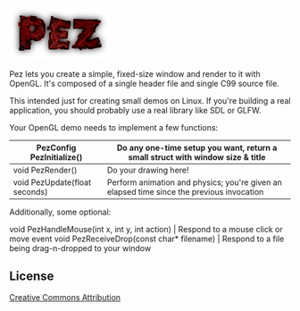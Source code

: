 ![Image test](http://github.com/prideout/pez/raw/master/logo.png)

Pez lets you create a simple, fixed-size window and render to it with OpenGL.  It's composed of a single header file and single C99 source file.

This intended just for creating small demos on Linux.  If you're building a real application, you should probably use a real library like SDL or GLFW.

Your OpenGL demo needs to implement a few functions:

PezConfig PezInitialize()     | Do any one-time setup you want, return a small struct with window size & title
---------------------------   | -------------
void PezRender()              | Do your drawing here!
void PezUpdate(float seconds) | Perform animation and physics; you're given an elapsed time since the previous invocation

Additionally, some optional:

void PezHandleMouse(int x, int y, int action) | Respond to a mouse click or move event
void PezReceiveDrop(const char* filename)     | Respond to a file being drag-n-dropped to your window

License
-------

[Creative Commons Attribution](http://creativecommons.org/licenses/by/3.0/)
